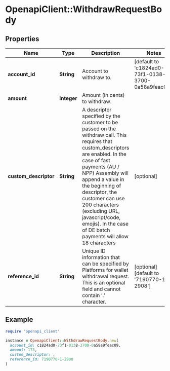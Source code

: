 # OpenapiClient::WithdrawRequestBody

## Properties

| Name | Type | Description | Notes |
| ---- | ---- | ----------- | ----- |
| **account_id** | **String** | Account to withdraw to. | [default to &#39;c1824ad0-73f1-0138-3700-0a58a9feac09&#39;] |
| **amount** | **Integer** | Amount (in cents) to withdraw. |  |
| **custom_descriptor** | **String** | A descriptor specified by the customer to be passed on the withdraw call. This requires that custom_descriptors are enabled. In the case of fast payments (AU / NPP) Assembly will append a value in the beginning of descriptor, the customer can use 200 characters (excluding URL, javascript/code, emojis). In the case of DE batch payments will allow 18 characters | [optional] |
| **reference_id** | **String** | Unique ID information that can be specified by Platforms for wallet withdrawal request. This is an optional field and cannot contain ’.’ character. | [optional][default to &#39;7190770-1-2908&#39;] |

## Example

```ruby
require 'openapi_client'

instance = OpenapiClient::WithdrawRequestBody.new(
  account_id: c1824ad0-73f1-0138-3700-0a58a9feac09,
  amount: 173,
  custom_descriptor: ,
  reference_id: 7190770-1-2908
)
```

